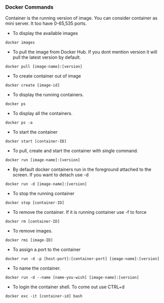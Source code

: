 ### Docker Commands

Container is the running version of image. You can consider container as mini server. It too have 0-65,535 ports.

* To display the available images
```
docker images
```
* To pull the image from Docker Hub. If you dont mention version it will pull the latest version by default.
```
docker pull [image-name]:[version]
```
* To create container out of image
```
docker create [image-id]
```
* To display the running containers.
```
docker ps
```
* To display all the containers.
```
docker ps -a
```
* To start the container
```
docker start [container-ID]
```
* To pull, create and start the container with single command.
```
docker run [image-name]:[version]
```
* By default docker containers run in the foreground attached to the screen. If you want to detach use -d
```
docker run -d [image-name]:[version]
```
* To stop the running container
```
docker stop [container-ID]
```
* To remove the container. If it is running container use -f to force
```
docker rm [container-ID]
```
* To remove images.
```
docker rmi [image-ID]
```
* To assign a port to the container
```
docker run -d -p [host-port]:[container-port] [image-name]:[version]
```
* To name the container.
```
docker run -d --name [name-you-wish] [image-name]:[version]
```
* To login the container shell. To come out use CTRL+d
```
docker exc -it [container-id] bash
```